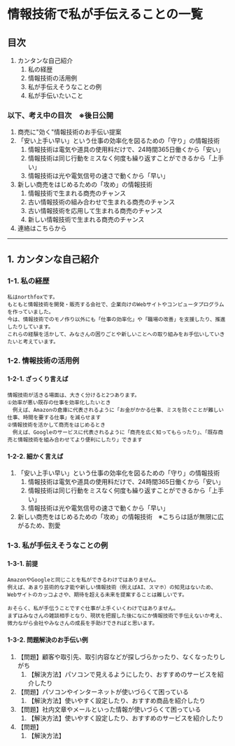情報技術で私が手伝えることの一覧
===

## 目次
1. カンタンな自己紹介
   1. 私の経歴
   1. 情報技術の活用例
   1. 私が手伝えそうなことの例
   1. 私が手伝いたいこと

### 以下、考え中の目次　※後日公開
1. 商売に"効く"情報技術のお手伝い提案
1. 「安い上手い早い」という仕事の効率化を図るための「守り」の情報技術
   1. 情報技術は電気や道具の使用料だけで、24時間365日働くから「安い」
   1. 情報技術は同じ行動をミスなく何度も繰り返すことができるから「上手い」
   1. 情報技術は光や電気信号の速さで動くから「早い」
1. 新しい商売をはじめるための「攻め」の情報技術
   1. 情報技術で生まれる商売のチャンス
   1. 古い情報技術の組み合わせで生まれる商売のチャンス
   1. 古い情報技術を応用して生まれる商売のチャンス
   1. 新しい情報技術で生まれる商売のチャンス
1. 連絡はこちらから

---

## 1. カンタンな自己紹介
### 1-1. 私の経歴
```
私はnorthfoxです。
もともと情報技術を開発・販売する会社で、企業向けのWebサイトやコンピュータプログラムを作っていました。
今は、情報技術でのモノ作り以外にも「仕事の効率化」や「職場の改善」を支援したり、推進したりしています。
これらの経験を活かして、みなさんの困りごとや新しいことへの取り組みをお手伝いしていきたいと考えています。
```

### 1-2. 情報技術の活用例
#### 1-2-1. ざっくり言えば
```
情報技術が活きる場面は、大きく分けると2つあります。
①効率が悪い既存の仕事を効率化したいとき
　例えば、Amazonの倉庫に代表されるように「お金がかかる仕事、ミスを防ぐことが難しい仕事、時間を要する仕事」を減らせます
②情報技術を活かして商売をはじめるとき
　例えば、Googleのサービスに代表されるように「商売を広く知ってもらったり」、「既存商売と情報技術を組み合わせてより便利にしたり」できます
```

#### 1-2-2. 細かく言えば
1. 「安い上手い早い」という仕事の効率化を図るための「守り」の情報技術
   1. 情報技術は電気や道具の使用料だけで、24時間365日働くから「安い」
   1. 情報技術は同じ行動をミスなく何度も繰り返すことができるから「上手い」
   1. 情報技術は光や電気信号の速さで動くから「早い」
1. 新しい商売をはじめるための「攻め」の情報技術　※こちらは話が無限に広がるため、割愛


### 1-3. 私が手伝えそうなことの例
#### 1-3-1. 前提
```
AmazonやGoogleと同じことを私ができるわけではありません。
例えば、あまり芸術的な才能や新しい情報技術（例えばAI、スマホ）の知見はないため、
Webサイトのカッコよさや、期待を超える未来を提案することは難しいです。

おそらく、私が手伝うことですぐ仕事が上手くいくわけではありません。
まずはみなさんの雑談相手となり、現状を把握した後になにか情報技術で手伝えないか考え、
微力ながら会社やみなさんの成長を手助けできればと思います。
```

#### 1-3-2. 問題解決のお手伝い例
1. 【問題】顧客や取引先、取引内容などが探しづらかったり、なくなったりしがち
   1. 【解決方法】パソコンで見えるようにしたり、おすすめのサービスを紹介したり
1. 【問題】パソコンやインターネットが使いづらくて困っている
   1. 【解決方法】使いやすく設定したり、おすすめ商品を紹介したり
1. 【問題】社内文章やメールといった情報が使いづらくて困っている
   1. 【解決方法】使いやすく設定したり、おすすめのサービスを紹介したり
1. 【問題】
   1. 【解決方法】
